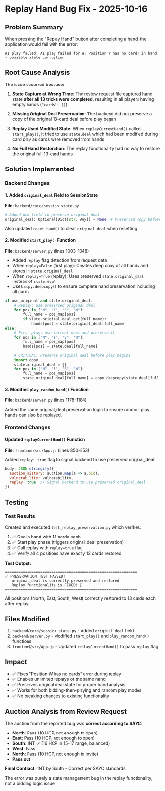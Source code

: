 # Replay Hand Bug Fix - 2025-10-16

## Problem Summary

When pressing the "Replay Hand" button after completing a hand, the application would fail with the error:

```
AI play failed: AI play failed for W: Position W has no cards in hand - possible state corruption
```

## Root Cause Analysis

The issue occurred because:

1. **State Capture at Wrong Time**: The review request file captured hand state **after all 13 tricks were completed**, resulting in all players having empty hands (`"cards": []`)

2. **Missing Original Deal Preservation**: The backend did not preserve a copy of the original 13-card deal before play began

3. **Replay Used Modified State**: When `replayCurrentHand()` called `start_play()`, it tried to use `state.deal` which had been modified during card play as cards were removed from hands

4. **No Full Hand Restoration**: The replay functionality had no way to restore the original full 13-card hands

## Solution Implemented

### Backend Changes

#### 1. Added `original_deal` Field to SessionState
**File**: `backend/core/session_state.py`

```python
# Added new field to preserve original deal
original_deal: Optional[Dict[str, Any]] = None  # Preserved copy before play begins
```

Also updated `reset_hand()` to clear `original_deal` when resetting.

#### 2. Modified `start_play()` Function
**File**: `backend/server.py` (lines 1003-1048)

- Added `replay` flag detection from request data
- When `replay=False` (first play): Creates deep copy of all hands and stores in `state.original_deal`
- When `replay=True` (replay): Uses preserved `state.original_deal` instead of `state.deal`
- Uses `copy.deepcopy()` to ensure complete hand preservation including all cards

```python
if use_original and state.original_deal:
    # Replay: use preserved original deal
    for pos in ["N", "E", "S", "W"]:
        full_name = pos_map[pos]
        if state.original_deal.get(full_name):
            hands[pos] = state.original_deal[full_name]
else:
    # First play: use current deal and preserve it
    for pos in ["N", "E", "S", "W"]:
        full_name = pos_map[pos]
        hands[pos] = state.deal[full_name]

    # CRITICAL: Preserve original deal before play begins
    import copy
    state.original_deal = {}
    for pos in ["N", "E", "S", "W"]:
        full_name = pos_map[pos]
        state.original_deal[full_name] = copy.deepcopy(state.deal[full_name])
```

#### 3. Modified `play_random_hand()` Function
**File**: `backend/server.py` (lines 1178-1184)

Added the same original_deal preservation logic to ensure random play hands can also be replayed.

### Frontend Changes

#### Updated `replayCurrentHand()` Function
**File**: `frontend/src/App.js` (lines 850-853)

Added `replay: true` flag to signal backend to use preserved original_deal:

```javascript
body: JSON.stringify({
  auction_history: auction.map(a => a.bid),
  vulnerability: vulnerability,
  replay: true  // Signal backend to use preserved original_deal
})
```

## Testing

### Test Results

Created and executed `test_replay_preservation.py` which verifies:

1. ✅ Deal a hand with 13 cards each
2. ✅ Start play phase (triggers original_deal preservation)
3. ✅ Call replay with `replay=true` flag
4. ✅ Verify all 4 positions have exactly 13 cards restored

**Test Output:**
```
============================================================
✅ PRESERVATION TEST PASSED!
   original_deal is correctly preserved and restored
   Replay functionality is FIXED! 🎉
============================================================
```

All positions (North, East, South, West) correctly restored to 13 cards each after replay.

## Files Modified

1. `backend/core/session_state.py` - Added `original_deal` field
2. `backend/server.py` - Modified `start_play()` and `play_random_hand()` functions
3. `frontend/src/App.js` - Updated `replayCurrentHand()` to pass `replay` flag

## Impact

- ✅ Fixes "Position W has no cards" error during replay
- ✅ Enables unlimited replays of the same hand
- ✅ Preserves original deal state for proper hand analysis
- ✅ Works for both bidding-then-playing and random play modes
- ✅ No breaking changes to existing functionality

## Auction Analysis from Review Request

The auction from the reported bug was **correct according to SAYC**:

- **North**: Pass (10 HCP, not enough to open)
- **East**: Pass (10 HCP, not enough to open)
- **South**: 1NT ✓ (16 HCP in 15-17 range, balanced)
- **West**: Pass
- **North**: Pass (10 HCP, not enough to invite)
- **Pass out**

**Final Contract**: 1NT by South - Correct per SAYC standards

The error was purely a state management bug in the replay functionality, not a bidding logic issue.
